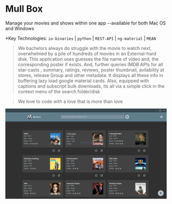 # Mull Box 
Manage your movies and shows within one app --available for both Mac OS and Windows

*Key Technologies: `io-binaries` | `python` | `REST-API` | `ng-material` | `MEAN`

>We bachelors always do struggle with the movie to watch next, overwhelmed by a pile of hundreds of movies in an External-hard disk. This application uses guesses the file name of video and, the corresponding poster if exists. And, further queries IMDB APIs for all star-casts , summary, ratings, reviews, poster thumbnail, avilability at stores, release Group and other metadata. It displays all these info in buffering lazy load google material cards. Also, equipped with captions and subscript bulk downloads, its all via a simple click in the context menu of the search folder/disk

> We love to code with a love that is more than love 

![Alt text](/mullbox.PNG?raw=true "Title")
